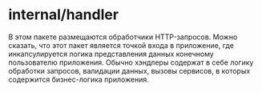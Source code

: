 # internal/handler

В этом пакете размещаются обработчики HTTP-запросов. Можно сказать, что этот пакет является точкой входа в приложение, где инкапсулируется логика представления данных конечному пользователю приложения.
Обычно хэндлеры содержат в себе логику обработки запросов, валидации данных, вызовы сервисов, в которых содержится бизнес-логика приложения.